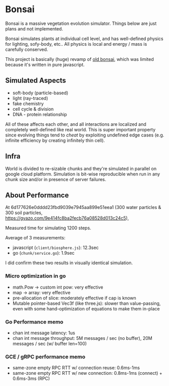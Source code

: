 # Bonsai
Bonsai is a massive vegetation evolution simulator. Things below are just plans and not implemented.

Bonsai simulates plants at individual cell level, and has well-defined physics for lighting, sofy-body, etc..
All physics is local and energy / mass is carefully conserved.

This project is basically (huge) revamp of [old bonsai](http://www.xanxys.net/bonsai), which was limited because it's written in pure javascript.

## Simulated Aspects
* soft-body (particle-based)
* light (ray-traced)
* fake chemistry
* cell cycle & division
* DNA - protein relationship

All of these affects each other, and all interactions are localized and completely well-defined like real world.
This is super important property since evolving things tend to *cheat* by exploiting undefined edge cases
(e.g. infinite efficiency by creating infinitely thin cell).

## Infra
World is divided to re-sizable chunks and they're simulated in parallel on google cloud platform.
Simulation is bit-wise reproducible when run in any chunk size and/or in presence of server failures.

## About Performance
At 6d177626e0dddd23fbd9039e7945aa899e51eea1
(300 water particles & 300 soil particles, https://gyazo.com/9e414fc8ba2fecb76a08528d013c24c5),

Measured time for simulating 1200 steps.

Average of 3 measurements:
* javascript (`client/biosphere.js`): 12.3sec
* go (`chunk/service.go`): 1.9sec

I did confirm these two results in visually identical simulation.

### Micro optimization in go
* math.Pow -> custom int pow: very effective
* map -> array: very effective
* pre-allocation of slice: moderately effective if cap is known
* Mutable pointer-based Vec3f (like three.js): slower than value-passing, even with some hand-optimization of equations to make them in-place

### Go Performance memo
* chan int message latency: 1us
* chan int message throughput: 5M messages / sec (no buffer), 20M messages / sec (w/ buffer len=100)

### GCE / gRPC performance memo
* same-zone empty RPC RTT w/ connection reuse: 0.6ms-1ms
* same-zone empty RPC RTT w/ new connection:  0.8ms-1ms (connect) + 0.6ms-3ms (RPC)
